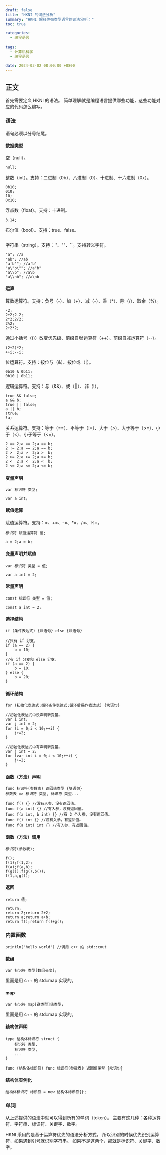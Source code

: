 ```yaml
---
draft: false
title: "HKNI 的词法分析"
summary: "HKNI 解释性强类型语言的词法分析；"
toc: true

categories:
  - 编程语言

tags:
  - 计算机科学
  - 编程语言

date: 2024-03-02 08:00:00 +0800
---
```


## 正文

首先需要定义 HKNI 的语法。
简单理解就是编程语言提供哪些功能，这些功能对应的代码怎么编写。

### 语法

语句必须以分号结尾。

#### 数据类型

空（null）。

```
null;
```

整数（int）。支持：二进制（0b）、八进制（0）、十进制、十六进制（0x）。

```
0b10;
010;
10;
0x10;
```

浮点数（float）。支持：十进制。

```
3.14;
```

布尔值（bool）。支持：true、false。

```

```

字符串（string）。支持：''、""、``。支持转义字符。

```
"a"; //a
"ab"; //ab
"a'b'"; //a'b'
"a\"b\""; //a"b"
"a\\b"; //a\b
"a\\nb"; //a\nb
```

#### 运算

算数运算符。支持：负号（-）、加（+）、减（-）、乘（*）、除（/）、取余（%）。

```
-2;
2+2;2-2;
2*2;2/2;
2%2;
2+2*2;
```

通过小括号（()）改变优先级、前缀自增运算符（++）、前缀自减运算符（--）。

```
(2+2)*2;
++i;--i;
```

位运算符。支持：按位与（&）、按位或（|）。

```
0b10 & 0b11;
0b10 | 0b11;
```

逻辑运算符。支持：与（&&）、或（||）、非（!）。

```
true && false;
a && b;
true || false;
a || b;
!true;
!a;
```

关系运算符。支持：等于（==）、不等于（!=）、大于（>）、大于等于（>=）、小于（<）、小于等于（<=）。

```
2 == 2;a == 2;a == b;
2 != 2;a == 2;a == b;
2 >  2;a >  2;a >  b;
2 >= 2;a >= 2;a >= b;
2 <  2;a <  2;a <  b;
2 <= 2;a <= 2;a <= b;
```

#### 变量声明

```
var 标识符 类型;
```

```
var a int;
```

#### 赋值运算

赋值运算符。支持：=、+=、-=、*=、/=、%=。

```
标识符 赋值运算符 值;
```

```
a = 2;a = b;
```

#### 变量声明并赋值

```
var 标识符 类型 = 值; 
```

```
var a int = 2;
```

#### 常量声明

```
const 标识符 类型 = 值;
```

```
const a int = 2;
```

#### 选择结构

```
if (条件表达式) {块语句} else {块语句}

```

```
//只有 if 分支。
if (a == 2) {
    b = 10;
}
//有 if 分支和 else 分支。
if (a == 2) {
    b = 10;
} else {
    b = 20;
} 
```

#### 循环结构

```
for (初始化表达式;循环条件表达式;循环后操作表达式) {块语句}
```

```
//初始化表达式中没声明新变量。
var i int;
var j int = 2;
for (i = 0;i < 10;++i) {
    j+=2;
}

//初始化表达式中有声明新变量。
var j int = 2;
for (var int i = 0;i < 10;++i) {
    j+=2;
}
```

#### 函数（方法）声明

```
func 标识符(参数表) 返回值类型 {块语句}
参数表 => 标识符 类型, 标识符 类型...
```

```
func f() {} //没有入参，没有返回值。
func f(a int) {} //有入参，没有返回值。
func f(a int, b int) {} //有 2 个入参，没有返回值。
func f() int {} //没有入参，有返回值。
func f(a int) int {} //有入参，有返回值。
```

#### 函数（方法）调用

```
标识符(参数表);
```

```
f();
f(1);f(1,2);
f(a);f(a,b);
f(g());f(g(),b());
f(1,a,g());
```

#### 返回

```
return 值;
```

```
return;
return 2;return 2+2;
return a;return a+b;
return f();return f()+g();
```

### 内置函数

```
println("hello world") //调用 c++ 的 std::cout
```

#### 数组

```
var 标识符 类型[数组长度];
```

里面是用 c++ 的 std::map 实现的。

#### map

```
var 标识符 map[键类型]值类型;
```

里面是用 c++ 的 std::map 实现的。

#### 结构体声明

```
type 结构体标识符 struct {
    标识符 类型,
    标识符 类型,
    ...
}
```

```
func (结构体标识符) func 标识符(参数表) 返回值类型 {块语句}
```

#### 结构体实例化

```
结构体标识符 标识符 = new 结构体标识符{};
```

### 单词

从上述提供的语法中就可以得到所有的单词（token）。
主要有这几种：各种运算符、字符串、标识符、关键字、数字。

HKNI 采用的是基于运算符优先的语法分析方式。
所以识别的时候优先识别运算符，如果遇到引号就识别字符串。
如果不是这两个，那就是标识符、关键字、数字。
